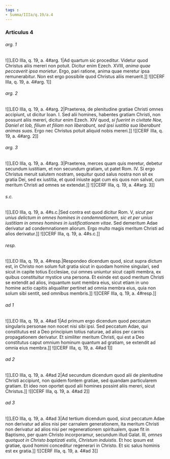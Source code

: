 ```yaml
---
tags : 
- Summa/IIIa/q.19/a.4
---
```


### Articulus 4

###### arg. 1
![[LEO IIIa, q. 19, a. 4#arg. 1|Ad quartum sic proceditur. Videtur quod Christus aliis mereri non potuit. Dicitur enim Ezech. XVIII, *anima quae peccaverit ipsa morietur*. Ergo, pari ratione, anima quae meretur ipsa remunerabitur. Non est ergo possibile quod Christus aliis meruerit.]]
![[CERF IIIa, q. 19, a. 4#arg. 1]]

###### arg. 2
![[LEO IIIa, q. 19, a. 4#arg. 2|Praeterea, de plenitudine gratiae Christi omnes accipiunt, ut dicitur Ioan. I. Sed alii homines, habentes gratiam Christi, non possunt aliis mereri, dicitur enim Ezech. XIV quod, *si fuerint in civitate Noe, Daniel et Iob, filium et filiam non liberabunt, sed ipsi iustitia sua liberabunt animas suas*. Ergo nec Christus potuit aliquid nobis mereri.]]
![[CERF IIIa, q. 19, a. 4#arg. 2]]

###### arg. 3
![[LEO IIIa, q. 19, a. 4#arg. 3|Praeterea, merces quam quis meretur, debetur secundum iustitiam, et non secundum gratiam, ut patet Rom. IV. Si ergo Christus meruit salutem nostram, sequitur quod salus nostra non sit ex gratia Dei, sed ex iustitia, et quod iniuste agat cum eis quos non salvat, cum meritum Christi ad omnes se extendat.]]
![[CERF IIIa, q. 19, a. 4#arg. 3]]

###### s.c.
![[LEO IIIa, q. 19, a. 4#s.c.|Sed contra est quod dicitur Rom. V, *sicut per unius delictum in omnes homines in condemnationem, sic et per unius iustitiam in omnes homines in iustificationem vitae*. Sed demeritum Adae derivatur ad condemnationem aliorum. Ergo multo magis meritum Christi ad alios derivatur.]]
![[CERF IIIa, q. 19, a. 4#s.c.]]

###### resp.
![[LEO IIIa, q. 19, a. 4#resp.|Respondeo dicendum quod, sicut supra dictum est, in Christo non solum fuit gratia sicut in quodam homine singulari, sed sicut in capite totius Ecclesiae, cui omnes uniuntur sicut capiti membra, ex quibus constituitur mystice una persona. Et exinde est quod meritum Christi se extendit ad alios, inquantum sunt membra eius, sicut etiam in uno homine actio capitis aliqualiter pertinet ad omnia membra eius, quia non solum sibi sentit, sed omnibus membris.]]
![[CERF IIIa, q. 19, a. 4#resp.]]

###### ad 1
![[LEO IIIa, q. 19, a. 4#ad 1|Ad primum ergo dicendum quod peccatum singularis personae non nocet nisi sibi ipsi. Sed peccatum Adae, qui constitutus est a Deo principium totius naturae, ad alios per carnis propagationem derivatur. Et similiter meritum Christi, qui est a Deo constitutus caput omnium hominum quantum ad gratiam, se extendit ad omnia eius membra.]]
![[CERF IIIa, q. 19, a. 4#ad 1]]

###### ad 2
![[LEO IIIa, q. 19, a. 4#ad 2|Ad secundum dicendum quod alii de plenitudine Christi accipiunt, non quidem fontem gratiae, sed quandam particularem gratiam. Et ideo non oportet quod alii homines possint aliis mereri, sicut Christus.]]
![[CERF IIIa, q. 19, a. 4#ad 2]]

###### ad 3
![[LEO IIIa, q. 19, a. 4#ad 3|Ad tertium dicendum quod, sicut peccatum Adae non derivatur ad alios nisi per carnalem generationem, ita meritum Christi non derivatur ad alios nisi per regenerationem spiritualem, quae fit in Baptismo, per quam Christo incorporamur, secundum illud Galat. III, *omnes quotquot in Christo baptizati estis, Christum induistis*. Et hoc ipsum est gratiae, quod homini conceditur regenerari in Christo. Et sic salus hominis est ex gratia.]]
![[CERF IIIa, q. 19, a. 4#ad 3]]

